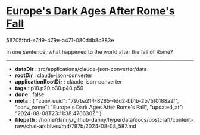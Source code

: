 # [Europe's Dark Ages After Rome's Fall](https://claude.ai/chat/797ba214-8285-4dd2-bb1b-2b75f0188a2f)

58705fbd-e7d9-479e-a471-080ddb8c383e

In one sentence, what happened to the world after the fall of Rome?

---

* **dataDir** : src/applications/claude-json-converter/data
* **rootDir** : claude-json-converter
* **applicationRootDir** : claude-json-converter
* **tags** : p10.p20.p30.p40.p50
* **done** : false
* **meta** : {
  "conv_uuid": "797ba214-8285-4dd2-bb1b-2b75f0188a2f",
  "conv_name": "Europe's Dark Ages After Rome's Fall",
  "updated_at": "2024-08-08T23:11:38.476630Z"
}
* **filepath** : /home/danny/github-danny/hyperdata/docs/postcraft/content-raw/chat-archives/md/797b/2024-08-08_587.md